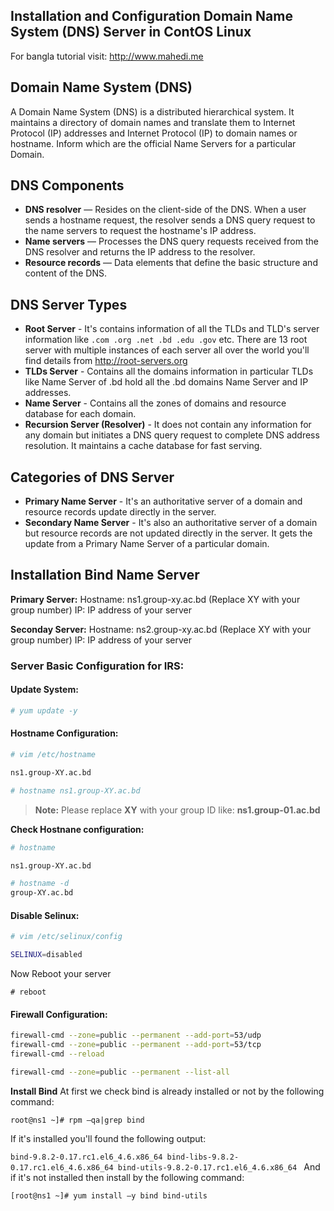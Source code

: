## Installation and Configuration Domain Name System (DNS) Server in ContOS Linux
For bangla tutorial visit: http://www.mahedi.me

## Domain Name System (DNS)
A Domain Name System (DNS) is a distributed hierarchical system. It maintains a directory of domain names and translate them to Internet Protocol (IP) addresses and Internet Protocol (IP) to domain names or hostname. Inform which are the official Name Servers for a particular Domain.

## DNS Components

* **DNS resolver** — Resides on the client-side of the DNS. When a user sends a hostname request, the resolver sends a DNS query request to the name servers to request the hostname's IP address.
* **Name servers** — Processes the DNS query requests received from the DNS resolver and returns the IP address to the resolver.
* **Resource records** — Data elements that define the basic structure and content of the DNS.

## DNS Server Types

* **Root Server** - It's contains information of all the TLDs and TLD's  server information like `` .com .org .net .bd .edu .gov `` etc. There are 13 root server with multiple instances of each server all over the world you'll find details from http://root-servers.org
* **TLDs Server** - Contains all the domains information in particular TLDs like Name Server of .bd hold all the .bd domains Name Server and IP addresses.
* **Name Server** - Contains all the zones of domains and resource database for each domain.
* **Recursion Server (Resolver)** - It does not contain any information for any domain but initiates a DNS query request to complete DNS address resolution. It maintains a cache database for fast serving.

## Categories of DNS Server
* **Primary Name Server** - It's an authoritative server of a domain and resource records update directly in the server.
* **Secondary Name Server** - It's also an authoritative server of a domain but resource records are not updated directly in the server. It gets the update from a Primary Name Server of a particular domain.

## Installation Bind Name Server

**Primary Server:**
Hostname: ns1.group-xy.ac.bd (Replace XY with your group number)
IP: IP address of your server

**Seconday Server:**
Hostname: ns2.group-xy.ac.bd (Replace XY with your group number)
IP: IP address of your server

### Server Basic Configuration for IRS:


#### Update System:

```` bash
# yum update -y

````

#### Hostname Configuration:
```` bash 
# vim /etc/hostname

ns1.group-XY.ac.bd
````
```` bash 
# hostname ns1.group-XY.ac.bd
````
> **Note:** Please replace **XY** with your group ID like: **ns1.group-01.ac.bd** 

**Check Hostnane configuration:**
```` bash 
# hostname

ns1.group-XY.ac.bd
````
```` bash 
# hostname -d
group-XY.ac.bd
````
#### Disable Selinux:
```` bash
# vim /etc/selinux/config

SELINUX=disabled
````
Now Reboot your server

````
# reboot
````
#### Firewall Configuration: 

```` bash
firewall-cmd --zone=public --permanent --add-port=53/udp
firewall-cmd --zone=public --permanent --add-port=53/tcp
firewall-cmd --reload

firewall-cmd --zone=public --permanent --list-all
````
**Install Bind**
At first we check bind is already installed or not by the following command:

``root@ns1 ~]# rpm –qa|grep bind``

If it's installed you'll found the following output:

``bind-9.8.2-0.17.rc1.el6_4.6.x86_64
bind-libs-9.8.2-0.17.rc1.el6_4.6.x86_64
bind-utils-9.8.2-0.17.rc1.el6_4.6.x86_64
``
And if it's not installed then install by the following command:

``[root@ns1 ~]# yum install –y bind bind-utils ``



